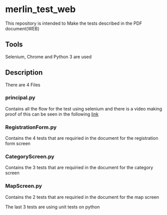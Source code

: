 # merlin_test_web

This repository is intended to Make the tests described in the PDF document(WEB)


## Tools
Selenium, Chrome and Python 3 are used

## Description

There are 4 Files

### principal.py

Contains all the flow for the test using selenium and there is a video making proof of this
can be seen in the following [link](https://youtu.be/LUftJvnZwAI)
### RegistrationForm.py
Contains the 4 tests that are requiried in the document for the registration form screen
### CategoryScreen.py
Contains the 3 tests that are requiried in the document for the category  screen
### MapScreen.py
Contains the 2 tests that are requiried in the document for the map screen

The last 3 tests are using unit tests on python
